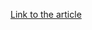 [Link to the article](https://securityintelligence.com/trickbots-cryptocurrency-hunger-tricking-the-bitcoin-out-of-wallets/)
